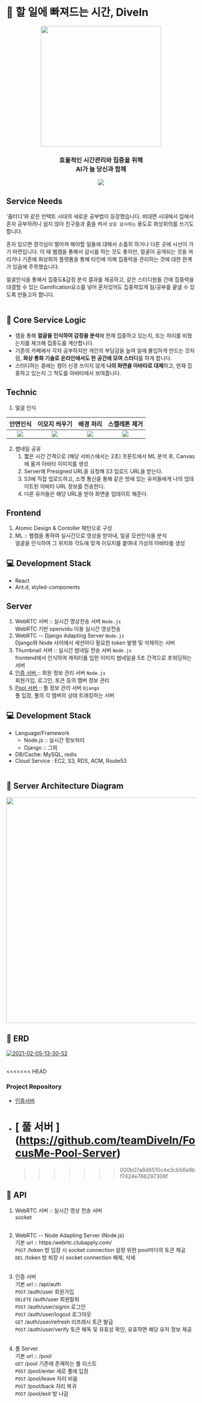 # 🤽 할 일에 빠져드는 시간, DiveIn

<div align="center">
  <img src="https://user-images.githubusercontent.com/7090906/107105445-ad1ac680-6869-11eb-9eb9-65e95b945424.png"  width="320" />
  <h3>
    효율적인 시간관리와 집중을 위해<br/>
    AI가 늘 당신과 함께
  </h3>

  <div>
    <img src="https://badgen.net/badge/AI/DiveIn/blue"/>
  </div>
</div>

## Service Needs

'줌터디'와 같은 언택트 시대의 새로운 공부법이 등장했습니다.
비대면 시대에서 집에서 혼자 공부하려니 쉽지 않아 친구들과 줌을 켜서 `상호 감시하는` 용도로 화상회의를 쓰기도 합니다.

혼자 있으면 경각심이 떨어져 해야할 일들에 대해서 소홀히 하거나 다른 곳에 시선이 가기 마련입니다.
이 때 웹캠을 통해서 감시를 하는 것도 좋지만, 얼굴이 공개되는 것을 꺼리거나 기존에 화상회의 플랫폼을 통해 타인에 의해 집중력을 관리하는 것에 대한 한계가 있음에 주목했습니다.

얼굴인식을 통해서 집중도&감정 분석 결과를 제공하고, 같은 스터디원들 간에 집중력을 대결할 수 있는 Gamification요소를 넣어 혼자있어도 집중력있게 일/공부를 끝낼 수 있도록 만들고자 합니다.<br><br>

## 📌 Core Service Logic

- 캠을 통해 **얼굴을 인식하여 감정을 분석**해 현재 집중하고 있는지, 또는 자리를 비웠는지를 체크해 집중도를 계산합니다.
- 기존의 카페에서 각자 공부하지만 개인의 부담감을 높여 일에 몰입하게 만드는 것처럼, **화상 통화 기술로 온라인에서도 한 공간에 모여 스터디**를 하게 합니다.
- 스터디하는 중에는 캠이 신경 쓰이지 않게 **나의 화면을 아바타로 대체**하고, 현재 집중하고 있는지 그 척도를 아바타에서 보여줍니다.

## Technic

1. 얼굴 인식

|                                                 안면인식                                                  |                                               이모지 씌우기                                               |                                                 배경 처리                                                 |                                               스켈레톤 제거                                               |
| :-------------------------------------------------------------------------------------------------------: | :-------------------------------------------------------------------------------------------------------: | :-------------------------------------------------------------------------------------------------------: | :-------------------------------------------------------------------------------------------------------: |
| ![](https://user-images.githubusercontent.com/7090906/107106329-68455e80-686e-11eb-9b0c-5f35dab93f7c.png) | ![](https://user-images.githubusercontent.com/7090906/107106333-6a0f2200-686e-11eb-9147-0448b5a67d81.png) | ![](https://user-images.githubusercontent.com/7090906/107106335-6b404f00-686e-11eb-9211-500b5e2bd375.png) | ![](https://user-images.githubusercontent.com/7090906/107106339-6d0a1280-686e-11eb-8e60-e9f4774cc584.png) |

2. 썸네일 공유
    1. 짧은 시간 간격으로 (해당 서비스에서는 2초) 프론트에서 ML 분석 후, Canvas에 옮겨 아바타 이미지를 생성
    2. Server에 Presigned URL을 요청해 S3 업로드 URL을 받는다.
    3. S3에 직접 업로드하고, 소켓 통신을 통해 같은 방에 있는 유저들에게 나의 업데이트된 아바타 URL 정보를 전송한다.
    4. 다른 유저들은 해당 URL을 받아 화면을 업데이트 해준다.

## Frontend

1.  Atomic Design & Contoller 패턴으로 구성
2.  ML :: 웹캠을 통하여 실시간으로 영상을 받아내, 얼굴 모션인식을 분석<br/>
    얼굴을 인식하여 그 위치와 각도에 맞게 이모지를 붙여내 가상의 아바타를 생성

## 💻 Development Stack

- React
- Ant.d, styled-components

## Server

1. WebRTC 서버 :: 실시간 영상전송 서버 `Node.js`<br>
   WebRTC 기반 openvidu 이용 실시간 영상전송<br>
2. WebRTC -- Django Adapting Server `Node.js`<br>
   Django와 Node 사이에서 세션마다 필요한 token 발행 및 삭제하는 서버<br>
3. Thumbnail 서버 :: 실시간 썸네일 전송 서버 `Node.js`<br>
   frontend에서 인식하여 캐릭터를 입힌 이미지 썸네일을 5초 간격으로 포워딩하는 서버<br>
4. [ 인증 서버 ](https://github.com/teamDiveIn/FocusMe-Auth-Server) :: 회원 정보 관리 서버 `Node.js`<br>
   회원가입, 로그인, 토큰 등의 멤버 정보 관리<br>
5. [ Pool 서버 ](https://github.com/teamDiveIn/FocusMe-Pool-Server) :: 풀 정보 관리 서버 `Django`<br>
   풀 입장, 풀의 각 멤버의 상태 트래킹하는 서버<br>

## 💻 Development Stack<br>

- Language/Framework<br>
  - Node.js :: 실시간 정보처리<br>
  - Django :: 그외<br>
- DB/Cache: MySQL, redis<br>
- Cloud Service : EC2, S3, RDS, ACM, Route53<br><br>

## 📌 Server Architecture Diagram<br>

<img src="https://user-images.githubusercontent.com/7090906/107105446-b015b700-6869-11eb-8506-9ca9e39ad4e8.png" width="600px"  />

## 📌 ERD

<a href="https://ibb.co/gJjcC7p"><img src="https://i.ibb.co/DQVjnby/2021-02-05-13-30-52.png" alt="2021-02-05-13-30-52" border="0"></a><br /><a target='_blank' href='https://imgbb.com/'></a><br />

<<<<<<< HEAD

### Project Repository<br>

- [ 인증서버 ](https://github.com/teamDiveIn/FocusMe-Auth-Server)
- # [ 풀 서버 ] (https://github.com/teamDiveIn/FocusMe-Pool-Server)
  > > > > > > > 000b07a8d6510c4e3cb56a9bf7424e766297306f

## 📌 API<br>

1. WebRTC 서버 :: 실시간 영상 전송 서버<br>
   socket<br><br>

2. WebRTC -- Node Adapting Server (Node.js)<br>
   기본 url :: https:/webrtc.clubapply.com/ <br>
   `POST` /token 방 입장 시 socket connection 설정 위한 pool마다의 토큰 제공 <br>
   `DEL` /token 방 퇴장 시 socket connection 해제, 삭세<br><br>

3. 인증 서버 <br>
   기본 url :: /api/auth<br>
   `POST` /auth/user 회원가입<br>
   `DELETE` /auth/user 회원탈퇴<br>
   `POST` /auth/user/signin 로그인<br>
   `POST` /auth/user/logout 로그아웃<br>
   `GET` /auth/user/refresh 리프레시 토큰 발급<br>
   `POST` /auth/user/verify 토큰 해독 및 유효성 확인, 유효하면 해당 유저 정보 제공<br><br>

4. 풀 Server<br>
   기본 url :: /pool<br>
   `GET` /pool 기존에 존재하는 풀 리스트 <br>
   `POST` /pool/enter 새로 풀에 입장<br>
   `POST` /pool/leave 자리 비움<br>
   `POST` /pool/back 자리 복귀<br>
   `POST` /pool/exit 방 나감<br><br>
